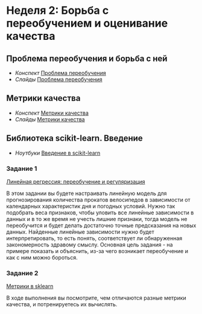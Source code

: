 # Неделя 2: Борьба с переобучением и оценивание качества

## Проблема переобучения и борьба с ней

* _Конспект_ [Проблема переобучения](materials/)
* _Слайды_ [Проблема переобучения](materials/)

## Метрики качества

* _Конспект_ [Метрики качества](materials/)
* _Слайды_ [Метрики качества](materials/)

## Библиотека scikit-learn. Введение

* _Ноутбуки_ [Введение в scikit-learn](notebooks/)

### Задание 1
[Линейная регрессия: переобучение и регуляризация](assigments/assigment_1.ipynb)

В этом задании вы будете настраивать линейную модель для прогнозирования количества прокатов велосипедов в зависимости от календарных характеристик дня и погодных условий. Нужно так подобрать веса признаков, чтобы уловить все линейные зависимости в данных и в то же время не учесть лишние признаки, тогда модель не переобучится и будет делать достаточно точные предсказания на новых данных. Найденные линейные зависимости нужно будет интерпретировать, то есть понять, соответствует ли обнаруженная закономерность здравому смыслу. Основная цель задания - на примере показать и объяснить, из-за чего возникает переобучение и как с ним можно бороться.

### Задание 2

[Метрики в sklearn](assigments/assigment_2.ipynb)

В ходе выполнения вы посмотрите, чем отличаются разные метрики качества, и потренируетесь их вычислять.
